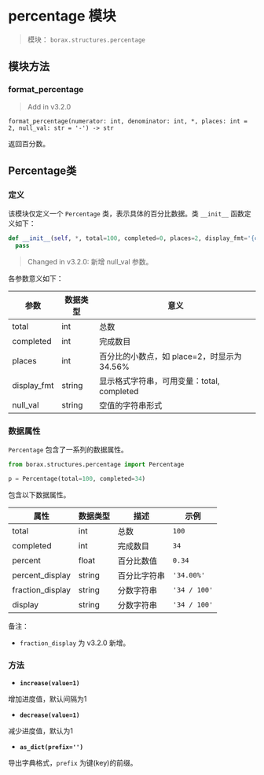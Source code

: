 # percentage 模块

> 模块： `borax.structures.percentage`



## 模块方法

### format_percentage

> Add in v3.2.0

```
format_percentage(numerator: int, denominator: int, *, places: int = 2, null_val: str = '-') -> str
```

返回百分数。

## Percentage类

### 定义

该模块仅定义一个 `Percentage` 类，表示具体的百分比数据。类 `__init__` 函数定义如下：

```python
def __init__(self, *, total=100, completed=0, places=2, display_fmt='{completed} / {total}', null_val:str='-'):
  pass
```

> Changed in v3.2.0: 新增 null_val 参数。

各参数意义如下：

| 参数 | 数据类型 | 意义 |
| ------ | ------ | ------ |
| total | int | 总数 |
| completed | int | 完成数目 |
| places | int | 百分比的小数点，如 place=2，时显示为 34.56% |
| display_fmt | string | 显示格式字符串，可用变量：total, completed |
| null_val | string | 空值的字符串形式 |

### 数据属性

`Percentage` 包含了一系列的数据属性。

```python
from borax.structures.percentage import Percentage

p = Percentage(total=100, completed=34)

```

包含以下数据属性。

| 属性 | 数据类型 | 描述 | 示例 |
| ------ | ------ | ------ | ------ |
| total | int | 总数 | `100` |
| completed | int | 完成数目 | `34` |
| percent | float | 百分比数值 | `0.34` |
| percent_display | string | 百分比字符串 | `'34.00%'` |
| fraction_display | string | 分数字符串 |  `'34 / 100'`|
| display | string | 分数字符串 |  `'34 / 100'`|

备注：

- `fraction_display` 为 v3.2.0 新增。

### 方法

- **`increase(value=1)`**

增加进度值，默认间隔为1

- **`decrease(value=1)`**

减少进度值，默认为1

- **`as_dict(prefix='')`**

导出字典格式，`prefix` 为键(key)的前缀。

